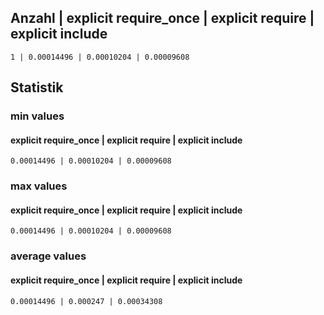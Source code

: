 

## Anzahl | explicit require_once | explicit require | explicit include

```
1 | 0.00014496 | 0.00010204 | 0.00009608
```

## Statistik
### min values
#### explicit require_once | explicit require | explicit include
```
0.00014496 | 0.00010204 | 0.00009608
```
### max values
#### explicit require_once | explicit require | explicit include
```
0.00014496 | 0.00010204 | 0.00009608
```
### average values
#### explicit require_once | explicit require | explicit include
```
0.00014496 | 0.000247 | 0.00034308
``` 
 